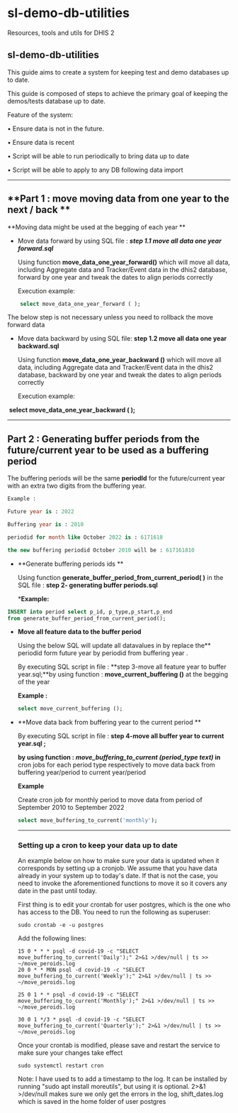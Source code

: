 # sl-demo-db-utilities

Resources, tools and utils for DHIS 2

## sl-demo-db-utilities

This guide aims to create a system for keeping test and demo databases up to date.

This guide is composed of steps to achieve the primary goal of keeping the demos/tests database up to date.

Feature of the system:

• Ensure data is not in the future.

• Ensure data is recent

• Script will be able to run periodically to bring data up to date

• Script will be able to apply to any DB following data import

------

## **Part 1 : move moving data from one year to the next / back **

**Moving data might be used at the begging of each year **

  - Move data forward by using SQL file : ***step 1.1 move all data one year forward.sql***

    Using function **move_data_one_year_forward()** which will move all data, including Aggregate data and Tracker/Event data in the dhis2 database, forward by one year and tweak the dates to align periods correctly

    Execution example:

```sql
    select move_data_one_year_forward ( );
```

The below step is not necessary unless you need to rollback the move forward data

  - Move data backward by using SQL file: **step 1.2 move all data one year backward.sql**

    Using function **move_data_one_year_backward ()** which will move all data, including Aggregate data and Tracker/Event data in the dhis2 database, backward by one year and tweak the dates to align periods correctly

    Execution example:

​          **select move_data_one_year_backward ( );**

------

## **Part 2** **: Generating buffer periods from the future/current year to be used as a buffering period**

The buffering periods will be the same **periodId** for the future/current year with an extra two digits from the buffering year.

```sql
Example :

Future year is : 2022

Buffering year is : 2010

periodid for month like October 2022 is : 6171618

the new buffering periodid October 2010 will be : 617161810
```



  - **Generate buffering periods ids **

    Using function **generate_buffer_period_from_current_period( )** in the SQL file : **step 2- generating   buffer  periods.sql**

    ***Example:**

```sql
INSERT into period select p_id, p_type,p_start,p_end 
from generate_buffer_period_from_current_period();
```

  - **Move all feature data to the buffer period**

    Using the below SQL will update all datavalues in by replace the** periodid form future year by periodid from buffering year .

    By executing SQL script in file : **step 3-move all feature year to buffer year.sql;**by using function : **move_current_buffering ()** at the begging of the year

    **Example :**

    ```sql
    select move_current_buffering ();
    ```

  - **Move data back from buffering year to the current period **

    By executing SQL script in file : **step 4-move all buffer year to current year.sql ;**

    **by using function : *move_buffering_to_current (period_type text)* in** cron jobs for each period type respectively to move data back from buffering year/period to current year/period

    **Example**

    Create cron job for monthly period to move data from period of September 2010 to September 2022

    ```sql
    select move_buffering_to_current('monthly');
    ```

    ------

    ### Setting up a cron to keep your data up to date

    An example below on how to make sure your data is updated when it corresponds by setting up a cronjob. We assume that you have data already in your system up to today's date. If that is not the case, you need to invoke the aforementioned functions to move it so it covers any date in the past until today.

    First thing is to edit your crontab for user postgres, which is the one who has access to the DB. You need to run the following as superuser:

    ```shell
    sudo crontab -e -u postgres
    ```

    Add the following lines:

    ```shell
    15 0 * * * psql -d covid-19 -c "SELECT move_buffering_to_current('Daily');" 2>&1 >/dev/null | ts >> ~/move_peroids.log
    20 0 * * MON psql -d covid-19 -c "SELECT move_buffering_to_current('Weekly');" 2>&1 >/dev/null | ts >> ~/move_peroids.log
    
    25 0 1 * * psql -d covid-19 -c "SELECT move_buffering_to_current('Monthly');" 2>&1 >/dev/null | ts >> ~/move_peroids.log
    
    30 0 1 */3 * psql -d covid-19 -c "SELECT move_buffering_to_current('Quarterly');" 2>&1 >/dev/null | ts >> ~/move_peroids.log
    ```

    Once your crontab is modified, please save and restart the service to make sure your changes take effect

    

    ```shell
    sudo systemctl restart cron
    ```

    Note: I have used ts to add a timestamp to the log. It can be installed by running "sudo apt install moreutils", but using it is optional. 2>&1 >/dev/null makes sure we only get the errors in the log, shift_dates.log which is saved in the home folder of user postgres
